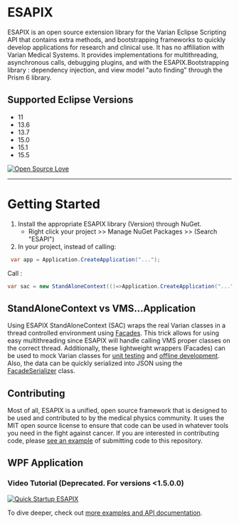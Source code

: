 ESAPIX
===================

ESAPIX is an open source extension library for the Varian Eclipse Scripting API that contains extra methods, and bootstrapping frameworks to quickly develop applications for research and clinical use. 
It has no affiliation with Varian Medical Systems. It provides implementations for multithreading, asynchronous calls, 
debugging plugins, and with the ESAPIX.Bootstrapping library : dependency injection, and view model "auto finding" through the Prism 6 library.


## Supported Eclipse Versions
* 11
* 13.6
* 13.7
* 15.0
* 15.1
* 15.5


[![Open Source Love](https://badges.frapsoft.com/os/mit/mit.svg?v=102)](https://github.com/ellerbrock/open-source-badge/)

----------

# Getting Started
1. Install the appropriate ESAPIX library (Version) through NuGet. 
	* Right click your project >> Manage NuGet Packages >> (Search "ESAPI")
2. In your project, instead of calling:

```cs
 var app = Application.CreateApplication("...");
 ```
 Call :
 ```cs
 var sac = new StandAloneContext(()=>Application.CreateApplication("..."));
  ```

## StandAloneContext vs VMS...Application
Using ESAPIX StandAloneContext (SAC) wraps the real Varian classes in a thread controlled environment using [Facades]("https://rexcardan.github.io/ESAPIX/articles/facades.html"). This trick allows for
using easy multithreading since ESAPIX will handle calling VMS proper classes on the correct thread. Additionally, these lightweight wrappers (Facades) can be used to 
mock Varian classes for [unit testing](https://www.youtube.com/watch?v=HUuCU2Hplgw) and [offline development]("https://www.youtube.com/watch?v=pxazDPo3Ugc"). Also, the data can be quickly serialized
into JSON using the [FacadeSerializer](https://github.com/rexcardan/ESAPIX/blob/master/ESAPIX/Facade/Serialization/FacadeSerializer.cs) class.

## Contributing
Most of all, ESAPIX is a unified, open source framework that is designed to be used and contributed to by the medical physics community. It uses the MIT open source license to ensure that
code can be used in whatever tools you need in the fight against cancer. If you are interested in contributing code, please [see an example]("https://www.youtube.com/watch?v=Zq2wasAW6iw") of submitting code to this repository.
## WPF Application
### Video Tutorial (Deprecated. For versions <1.5.0.0)
[![Quick Startup ESAPIX](https://img.youtube.com/vi/qPVIR8Jxs94/0.jpg)](https://www.youtube.com/watch?v=qPVIR8Jxs94) 

To dive deeper, check out [more examples and API documentation](https://rexcardan.github.io/ESAPIX/).

